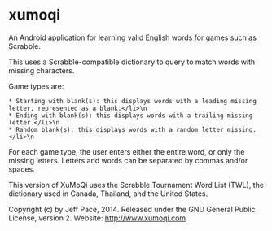 xumoqi
======

An Android application for learning valid English words for games such as Scrabble.

This uses a Scrabble-compatible dictionary to query to match words with missing
characters.
 
Game types are:

    * Starting with blank(s): this displays words with a leading missing letter, represented as a blank.</li>\n
    * Ending with blank(s): this displays words with a trailing missing letter.</li>\n
    * Random blank(s): this displays words with a random letter missing.</li>\n

For each game type, the user enters either the entire word, or only the missing letters.
Letters and words can be separated by commas and/or spaces.

This version of XuMoQi uses the Scrabble Tournament Word List (TWL), the dictionary used in Canada,
Thailand, and the United States.

Copyright (c) by Jeff Pace, 2014.
Released under the GNU General Public License, version 2.
Website: http://www.xumoqi.com
